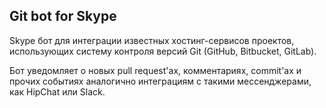 ## Git bot for Skype

Skype бот для интеграции известных хостинг-сервисов проектов, использующих систему контроля версий Git (GitHub, Bitbucket, GitLab).

Бот уведомляет о новых pull request'ах, комментариях, commit'aх и прочих событиях аналогично интеграциям с такими мессенджерами, как HipChat или Slack.
